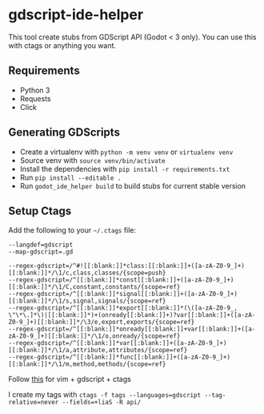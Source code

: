 # gdscript-ide-helper

This tool create stubs from GDScript API (Godot < 3 only). You can use this with ctags or
anything you want.

## Requirements
- Python 3
- Requests
- Click

## Generating GDScripts
- Create a virtualenv with `python -m venv venv` or `virtualenv venv`
- Source venv with `source venv/bin/activate`
- Install the dependencies with `pip install -r requirements.txt`
- Run `pip install --editable .`
- Run `godot_ide_helper build` to build stubs for current stable version

## Setup Ctags

Add the following to your `~/.ctags` file:
```
--langdef=gdscript
--map-gdscript=.gd

--regex-gdscript=/^#![[:blank:]]*class:[[:blank:]]+([a-zA-Z0-9_]+)[[:blank:]]*/\1/c,class,classes/{scope=push}
--regex-gdscript=/^[[:blank:]]*const[[:blank:]]+([a-zA-Z0-9_]+)[[:blank:]]*/\1/C,constant,constants/{scope=ref}
--regex-gdscript=/^[[:blank:]]*signal[[:blank:]]+([a-zA-Z0-9_]+)[[:blank:]]*/\1/s,signal,signals/{scope=ref}
--regex-gdscript=/^[[:blank:]]*export[[:blank:]]*(\([a-zA-Z0-9_, \"\*\.]*\)|[[:blank:]]*)+(onready[[:blank:]]+)?var[[:blank:]]+([a-zA-Z0-9_]+)[[:blank:]]*/\3/e,export,exports/{scope=ref}
--regex-gdscript=/^[[:blank:]]*onready[[:blank:]]+var[[:blank:]]+([a-zA-Z0-9_]+)[[:blank:]]*/\1/o,onready/{scope=ref}
--regex-gdscript=/^[[:blank:]]*var[[:blank:]]+([a-zA-Z0-9_]+)[[:blank:]]*/\1/a,attribute,attributes/{scope=ref}
--regex-gdscript=/^[[:blank:]]*func[[:blank:]]+([a-zA-Z0-9_]+)[[:blank:]]*/\1/m,method,methods/{scope=ref}
```

Follow [this](https://github.com/syskrank/vim-gdscript-ctags) for vim + gdscript + ctags

I create my tags with `ctags -f tags --languages=gdscript --tag-relative=never --fields=+liaS -R api/`

[1]: https://github.com/syskrank/vim-gdscript-ctags#add-the-following-to-your-ctags-file
